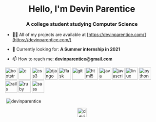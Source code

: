 <h1 align="center">Hello, I'm Devin Parentice</h1>
<h3 align="center">A college student studying Computer Science</h3>

- 👨‍💻 All of my projects are available at [https://devinparentice.com/](https://devinparentice.com/)

- 💼 Currently looking for: **A Summer internship in 2021**

- 📫 How to reach me: **devinparentice@gmail.com**

<p align="left"><img src="https://devicons.github.io/devicon/devicon.git/icons/bootstrap/bootstrap-plain.svg" alt="bootstrap" width="40" height="40"/> <img src="https://devicons.github.io/devicon/devicon.git/icons/c/c-original.svg" alt="c" width="40" height="40"/> <img src="https://devicons.github.io/devicon/devicon.git/icons/css3/css3-original-wordmark.svg" alt="css3" width="40" height="40"/> <img src="https://devicons.github.io/devicon/devicon.git/icons/django/django-original.svg" alt="django" width="40" height="40"/> <img src="https://www.vectorlogo.zone/logos/pocoo_flask/pocoo_flask-icon.svg" alt="flask" width="40" height="40"/> <img src="https://www.vectorlogo.zone/logos/git-scm/git-scm-icon.svg" alt="git" width="40" height="40"/> <img src="https://devicons.github.io/devicon/devicon.git/icons/html5/html5-original-wordmark.svg" alt="html5" width="40" height="40"/> <img src="https://devicons.github.io/devicon/devicon.git/icons/java/java-original-wordmark.svg" alt="java" width="40" height="40"/> <img src="https://devicons.github.io/devicon/devicon.git/icons/javascript/javascript-original.svg" alt="javascript" width="40" height="40"/> <img src="https://devicons.github.io/devicon/devicon.git/icons/linux/linux-original.svg" alt="linux" width="40" height="40"/> <img src="https://devicons.github.io/devicon/devicon.git/icons/python/python-original.svg" alt="python" width="40" height="40"/> <img src="https://devicons.github.io/devicon/devicon.git/icons/rails/rails-original-wordmark.svg" alt="rails" width="40" height="40"/> <img src="https://devicons.github.io/devicon/devicon.git/icons/ruby/ruby-original-wordmark.svg" alt="ruby" width="40" height="40"/> <img src="https://devicons.github.io/devicon/devicon.git/icons/sass/sass-original.svg" alt="sass" width="40" height="40"/></p><p>&nbsp;<img align="center" src="https://github-readme-stats.vercel.app/api?username=devinparentice&show_icons=true&include_all_commits=true&count_private=true" alt="devinparentice" /></p>

<p align="center">
<a href="https://linkedin.com/in/devin-parentice-2372b4170" target="blank"><img align="center" src="https://cdn.jsdelivr.net/npm/simple-icons@3.0.1/icons/linkedin.svg" alt="devin-parentice-2372b4170" height="30" width="30" /></a>
</p>
